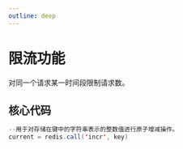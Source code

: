 ```yaml
---
outline: deep
---
```


# 限流功能
对同一个请求某一时间段限制请求数。

## 核心代码
```java
--用于对存储在键中的字符串表示的整数值进行原子增减操作。
current = redis.call('incr', key)
```